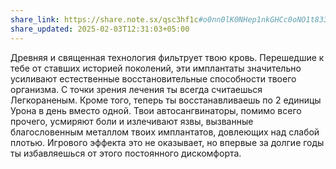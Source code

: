 ```yaml
---
share_link: https://share.note.sx/qsc3hf1c#o0nn0lK0NHep1nkGHCc0oNO1t833gJ0S/gtasLsqV0k
share_updated: 2025-02-03T12:31:03+05:00
---
```

Древняя и священная технология фильтрует твою кровь. Перешедшие к тебе от ставших историей поколений, эти имплантаты значительно усиливают естественные восстановительные способности твоего организма. С точки зрения лечения ты всегда считаешься Легкораненым. Кроме того, теперь ты восстанавливаешь по 2 единицы Урона в день вместо одной. Твои автосангвинаторы, помимо всего прочего, усмиряют боли и излечивают язвы, вызванные благословенным металлом твоих имплантатов, довлеющих над слабой плотью. Игрового эффекта это не оказывает, но впервые за долгие годы ты избавляешься от этого постоянного дискомфорта.